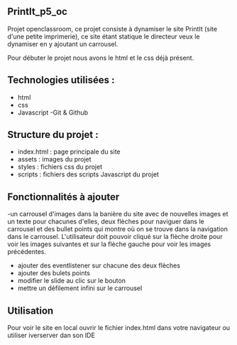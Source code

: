 
## PrintIt_p5_oc

Projet openclassroom, ce projet consiste à dynamiser le site PrintIt (site d'une petite imprimerie), ce site étant statique le directeur veux le dynamiser en y ajoutant un carrousel.

Pour débuter le projet nous avons le html et le css déjà présent.

## Technologies utilisées : 
- html
- css
- Javascript
-Git & Github

## Structure du projet :

- index.html : page principale du site
- assets : images du projet
- styles : fichiers css du projet
- scripts : fichiers des scripts Javascript du projet

## Fonctionnalités à ajouter 
-un carrousel d'images dans la banière du site avec de nouvelles images et un texte pour chacunes d'elles, deux flèches pour naviguer dans le carrousel et des bullet points qui montre où on se trouve dans la navigation dans le carrousel.
L'utilisateur doit pouvoir cliqué sur la flèche droite pour voir les images suivantes et sur la flèche gauche pour voir les images précédentes.

 - ajouter des eventlistener sur chacune des deux flèches
 - ajouter des bulets points
 - modifier le slide au clic sur le bouton
 - mettre un défilement infini sur le carrousel

## Utilisation
Pour voir le site en local ouvrir le fichier index.html dans votre navigateur ou utiliser iverserver dan son IDE


